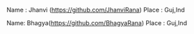 Name : Jhanvi (https://github.com/JhanviRana)
Place : Guj,Ind

Name: Bhagya(https://github.com/BhagyaRana)
Place : Guj,Ind
